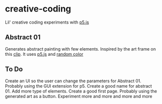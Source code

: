 # creative-coding
Lil' creative coding experiments with [p5.js](https://p5js.org/)

## Abstract 01

Generates abstract painting with few elements. Inspired by the art frame on this [clip](https://www.youtube.com/watch?v=39IU7ADaXmQ&feature=youtu.be). It uses [p5.js](https://p5js.org/) and [random color](https://github.com/davidmerfield/randomColor)

## To Do

Create an UI so the user can change the parameters for Abstract 01. Probably using the GUI extension for p5.
Create a good name for abstract 01.
Add more type of elements.
Create a good first page. Probably using the generated art as a button.
Experiment more and more and more and more

